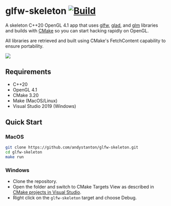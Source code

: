 # glfw-skeleton [![Build](https://github.com/andystanton/glfw-skeleton/actions/workflows/build.yml/badge.svg)](https://github.com/andystanton/glfw-skeleton/actions/workflows/build.yml)

A skeleton C++20 OpenGL 4.1 app that uses [glfw](http://www.glfw.org), [glad](https://glad.dav1d.de), and [glm](http://glm.g-truc.net) libraries and builds with [CMake](http://www.cmake.org/) so you can start hacking rapidly on OpenGL.

All libraries are retrieved and built using CMake's FetchContent capability to ensure portability.

![](http://andystanton.github.io/glfw-skeleton/images/content/4.0/glfw-skeleton.png)

## Requirements

- C++20
- OpenGL 4.1
- CMake 3.20
- Make (MacOS/Linux)
- Visual Studio 2019 (Windows)

## Quick Start

### MacOS

```sh
git clone https://github.com/andystanton/glfw-skeleton.git
cd glfw-skeleton
make run
```

### Windows

- Clone the repository.
- Open the folder and switch to CMake Targets View as described in [CMake projects in Visual Studio](https://docs.microsoft.com/en-us/cpp/build/cmake-projects-in-visual-studio).
- Right click on the `glfw-skeleton` target and choose Debug.

